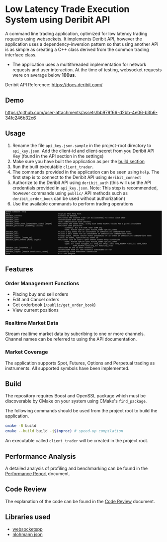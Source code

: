 # Low Latency Trade Execution System using Deribit API

A command line trading application, optimized for low latency trading requests using websockets. It implements Deribit API, however the application uses a dependency-inversion pattern so that using another API is as simple as creating a C++ class derived from the common trading interface class.

- The application uses a multithreaded implementation for network requests and user interaction. At the time of testing, websocket requests were on average below **100us**.

Deribit API Reference: https://docs.deribit.com/

## Demo

https://github.com/user-attachments/assets/bb979f66-d2bb-4e06-b3b6-34fc246b32c6

## Usage

1. Rename the file `api_key.json.sample` in the project-root directory to `api_key.json`. Add the client-id and client-secret from you Deribit API Key (found in the API section in the settings)
2. Make sure you have built the application as per the [build section](#build)
3. Run the built executable `client_trader`.
4. The commands provided in the application can be seen using `help`. The first step is to connect to the Deribit API using `deribit_connect`
5. Authorize to the Deribit API using `deribit_auth` (this will use the API credentials provided in `api_key.json`. Note: This step is recommended, however commands using `public/` API methods such as `deribit_order_book` can be used without authorization)
6. Use the available commands to perform trading operations

![Pasted image 20250123224943.png](./_assets/Pasted%20image%2020250123224943.png)

## Features

### Order Management Functions
- Placing buy and sell orders
- Edit and Cancel orders
- Get orderbook (`/public/get_order_book`)
- View current positions

### Realtime Market Data

Stream realtime market data by subcribing to one or more channels. Channel names can be referred to using the API documentation.

### Market Coverage
The application supports Spot, Futures, Options and Perpetual trading as instruments. All supported symbols have been implemented.

## Build

The repository requires Boost and OpenSSL package which must be discoverable by CMake on your system using CMake's `find_package`.

The following commands should be used from the project root to build the application.
```sh
cmake -B build
cmake --build build -j$(nproc) # speed-up compilation
```

An executable called `client_trader` will be created in the project root.

## Performance Analysis
A detailed analysis of profiling and benchmarking can be found in the [Performance Report](./Performance%20Report.md) document.

## Code Review
The explanation of the code can be found in the [Code Review](./Code%20Review.md) document.

## Libraries used

* [websocketspp](https://github.com/zaphoyd/websocketpp)
* [nlohmann json](https://github.com/nlohmann/json)
